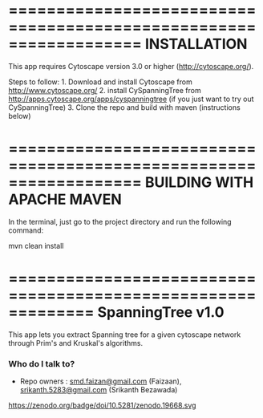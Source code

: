 ==================================================================
INSTALLATION
==================================================================

This app requires Cytoscape version 3.0 or higher (http://cytoscape.org/).

Steps to follow:
	1. Download and install Cytoscape from http://www.cytoscape.org/
	2. install CySpanningTree from http://apps.cytoscape.org/apps/cyspanningtree 
	   (if you just want to try out CySpanningTree)
	3. Clone the repo and build with maven (instructions below)

==================================================================
BUILDING WITH APACHE MAVEN
==================================================================

In the terminal, just go to the project directory and run the following command:

mvn clean install

=============================================================
SpanningTree v1.0
=============================================================

This app lets you extract Spanning tree for a given cytoscape network through Prim's and Kruskal's algorithms.

### Who do I talk to? ###

* Repo owners : smd.faizan@gmail.com (Faizaan), srikanth.5283@gmail.com (Srikanth Bezawada)

https://zenodo.org/badge/doi/10.5281/zenodo.19668.svg
